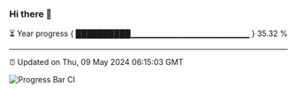### Hi there 👋

⏳ Year progress { ██████████▁▁▁▁▁▁▁▁▁▁▁▁▁▁▁▁▁▁▁▁ } 35.32 %

---

⏰ Updated on Thu, 09 May 2024 06:15:03 GMT

![Progress Bar CI](https://github.com/liununu/liununu/workflows/Progress%20Bar%20CI/badge.svg)
